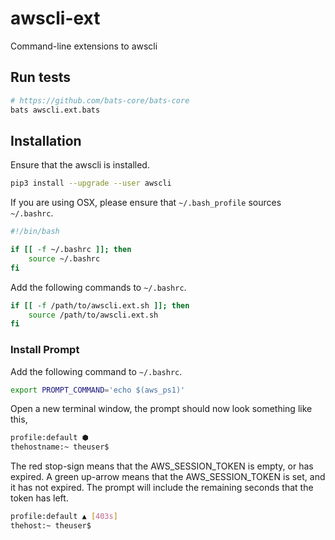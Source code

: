# awscli-ext
Command-line extensions to awscli

## Run tests

```bash
# https://github.com/bats-core/bats-core
bats awscli.ext.bats
```

## Installation

Ensure that the awscli is installed.

```bash
pip3 install --upgrade --user awscli
```

If you are using OSX, please ensure that `~/.bash_profile` sources `~/.bashrc`.

```bash
#!/bin/bash

if [[ -f ~/.bashrc ]]; then
    source ~/.bashrc
fi
```

Add the following commands to `~/.bashrc`.

```bash
if [[ -f /path/to/awscli.ext.sh ]]; then
    source /path/to/awscli.ext.sh
fi
```

### Install Prompt

Add the following command to `~/.bashrc`.

```bash
export PROMPT_COMMAND='echo $(aws_ps1)'
```

Open a new terminal window, the prompt should now look something like this,

```bash
profile:default ⬢
thehostname:~ theuser$
```

The red stop-sign means that the AWS_SESSION_TOKEN is empty, or has expired.
A green up-arrow means that the AWS_SESSION_TOKEN is set, and it has not expired. The prompt will include the remaining seconds that the token has left.

```bash
profile:default ▲ [403s]
thehost:~ theuser$
```
